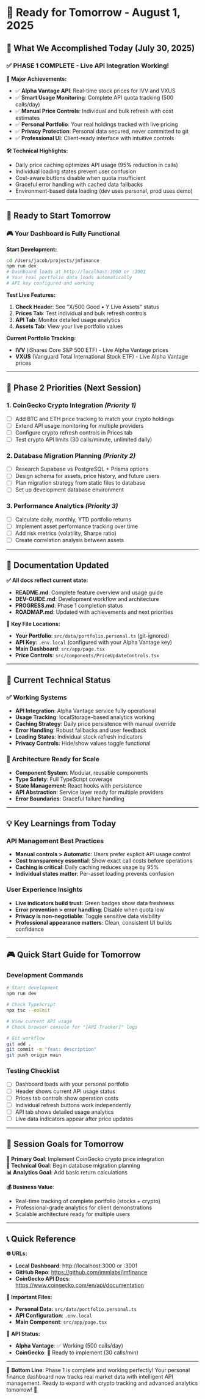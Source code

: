 # 🌅 Ready for Tomorrow - August 1, 2025

## 🎉 What We Accomplished Today (July 30, 2025)

### ✅ **PHASE 1 COMPLETE - Live API Integration Working!**

**🎯 Major Achievements:**
- ✅ **Alpha Vantage API**: Real-time stock prices for IVV and VXUS
- ✅ **Smart Usage Monitoring**: Complete API quota tracking (500 calls/day)
- ✅ **Manual Price Controls**: Individual and bulk refresh with cost estimates
- ✅ **Personal Portfolio**: Your real holdings tracked with live pricing
- ✅ **Privacy Protection**: Personal data secured, never committed to git
- ✅ **Professional UI**: Client-ready interface with intuitive controls

**🛠 Technical Highlights:**
- Daily price caching optimizes API usage (95% reduction in calls)
- Individual loading states prevent user confusion
- Cost-aware buttons disable when quota insufficient  
- Graceful error handling with cached data fallbacks
- Environment-based data loading (dev uses personal, prod uses demo)

---

## 🚀 Ready to Start Tomorrow

### **🎮 Your Dashboard is Fully Functional**

**Start Development:**
```bash
cd /Users/jacob/projects/jmfinance
npm run dev
# Dashboard loads at http://localhost:3000 or :3001
# Your real portfolio data loads automatically
# API key configured and working
```

**Test Live Features:**
1. **Check Header**: See "X/500 Good • Y Live Assets" status
2. **Prices Tab**: Test individual and bulk refresh controls
3. **API Tab**: Monitor detailed usage analytics  
4. **Assets Tab**: View your live portfolio values

**Current Portfolio Tracking:**
- **IVV** (iShares Core S&P 500 ETF) - Live Alpha Vantage prices
- **VXUS** (Vanguard Total International Stock ETF) - Live Alpha Vantage prices

---

## 🎯 Phase 2 Priorities (Next Session)

### **1. CoinGecko Crypto Integration** *(Priority 1)*
- [ ] Add BTC and ETH price tracking to match your crypto holdings
- [ ] Extend API usage monitoring for multiple providers
- [ ] Configure crypto refresh controls in Prices tab
- [ ] Test crypto API limits (30 calls/minute, unlimited daily)

### **2. Database Migration Planning** *(Priority 2)*
- [ ] Research Supabase vs PostgreSQL + Prisma options
- [ ] Design schema for assets, price history, and future users
- [ ] Plan migration strategy from static files to database
- [ ] Set up development database environment

### **3. Performance Analytics** *(Priority 3)*
- [ ] Calculate daily, monthly, YTD portfolio returns
- [ ] Implement asset performance tracking over time
- [ ] Add risk metrics (volatility, Sharpe ratio)
- [ ] Create correlation analysis between assets

---

## 📖 Documentation Updated

**✅ All docs reflect current state:**
- **README.md**: Complete feature overview and usage guide
- **DEV-GUIDE.md**: Development workflow and architecture
- **PROGRESS.md**: Phase 1 completion status
- **ROADMAP.md**: Updated with achievements and next priorities

**📂 Key File Locations:**
- **Your Portfolio**: `src/data/portfolio.personal.ts` (git-ignored)
- **API Key**: `.env.local` (configured with your Alpha Vantage key)
- **Main Dashboard**: `src/app/page.tsx`
- **Price Controls**: `src/components/PriceUpdateControls.tsx`

---

## 🔧 Current Technical Status

### **✅ Working Systems**
- **API Integration**: Alpha Vantage service fully operational
- **Usage Tracking**: localStorage-based analytics working
- **Caching Strategy**: Daily price persistence with manual override
- **Error Handling**: Robust fallbacks and user feedback
- **Loading States**: Individual stock refresh indicators
- **Privacy Controls**: Hide/show values toggle functional

### **🎯 Architecture Ready for Scale**
- **Component System**: Modular, reusable components
- **Type Safety**: Full TypeScript coverage
- **State Management**: React hooks with persistence
- **API Abstraction**: Service layer ready for multiple providers
- **Error Boundaries**: Graceful failure handling

---

## 💡 Key Learnings from Today

### **API Management Best Practices**
- **Manual controls > Automatic**: Users prefer explicit API usage control
- **Cost transparency essential**: Show exact call costs before operations
- **Caching is critical**: Daily caching reduces usage by 95%
- **Individual states matter**: Per-asset loading prevents confusion

### **User Experience Insights**
- **Live indicators build trust**: Green badges show data freshness
- **Error prevention > error handling**: Disable when quota low
- **Privacy is non-negotiable**: Toggle sensitive data visibility
- **Professional appearance matters**: Clean, consistent UI builds confidence

---

## 🎮 Quick Start Guide for Tomorrow

### **Development Commands**
```bash
# Start development
npm run dev

# Check TypeScript
npx tsc --noEmit

# View current API usage
# Check browser console for "[API Tracker]" logs

# Git workflow
git add .
git commit -m "feat: description"
git push origin main
```

### **Testing Checklist**
- [ ] Dashboard loads with your personal portfolio
- [ ] Header shows current API usage status
- [ ] Prices tab controls show operation costs
- [ ] Individual refresh buttons work independently
- [ ] API tab shows detailed usage analytics
- [ ] Live data indicators appear after price updates

---

## 🎯 Session Goals for Tomorrow

**🥅 Primary Goal**: Implement CoinGecko crypto price integration  
**🔧 Technical Goal**: Begin database migration planning  
**📊 Analytics Goal**: Add basic return calculations  

**💰 Business Value**: 
- Real-time tracking of complete portfolio (stocks + crypto)
- Professional-grade analytics for client demonstrations
- Scalable architecture ready for multiple users

---

## 📞 Quick Reference

**🌐 URLs:**
- **Local Dashboard**: http://localhost:3000 or :3001
- **GitHub Repo**: https://github.com/jmmlabs/jmfinance
- **CoinGecko API Docs**: https://www.coingecko.com/en/api/documentation

**📁 Important Files:**
- **Personal Data**: `src/data/portfolio.personal.ts`
- **API Configuration**: `.env.local`
- **Main Component**: `src/app/page.tsx`

**🔑 API Status:**
- **Alpha Vantage**: ✅ Working (500 calls/day)
- **CoinGecko**: 🔄 Ready to implement (30 calls/min)

---

🎯 **Bottom Line**: Phase 1 is complete and working perfectly! Your personal finance dashboard now tracks real market data with intelligent API management. Ready to expand with crypto tracking and advanced analytics tomorrow! 🚀